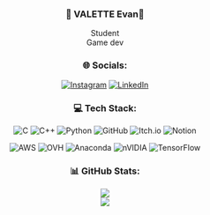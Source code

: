 <div align="center">
  <h3>🦊 VALETTE Evan🦊 </h3>
  <p>Student <br>Game dev </p>
  
  <h3>🌐 Socials:</h3>
  <p>
    <a href="https://www.instagram.com/evan100vlt/"><img src="https://img.shields.io/badge/Instagram-%23E4405F.svg?logo=Instagram&logoColor=white" alt="Instagram" /></a>
    <a href="https://www.linkedin.com/in/evan-valette-10839323b/"><img src="https://img.shields.io/badge/LinkedIn-%230077B5.svg?logo=linkedin&logoColor=white" alt="LinkedIn" /></a>
  </p>

  <h3>💻 Tech Stack:</h3>
  <p>
    <img src="https://img.shields.io/badge/c-%2300599C.svg?style=for-the-badge&logo=c&logoColor=white" alt="C" />
    <img src="https://img.shields.io/badge/c++-%2300599C.svg?style=for-the-badge&logo=c%2B%2B&logoColor=white" alt="C++" />
    <img src="https://img.shields.io/badge/python-3670A0?style=for-the-badge&logo=python&logoColor=ffdd54" alt="Python" />
    <img src="https://img.shields.io/badge/github-%23121011.svg?style=for-the-badge&logo=github&logoColor=white" alt="GitHub" />
    <img src="https://img.shields.io/badge/Itch-%23FF0B34.svg?style=for-the-badge&logo=Itch.io&logoColor=white" alt="Itch.io" />
    <img src="https://img.shields.io/badge/Notion-%23000000.svg?style=for-the-badge&logo=notion&logoColor=white" alt="Notion" />
  </p>
  
  <p>
      <img src="https://img.shields.io/badge/AWS-%23FF9900.svg?style=for-the-badge&logo=amazon-aws&logoColor=white" alt="AWS" />
    <img src="https://img.shields.io/badge/ovh-%23123F6D.svg?style=for-the-badge&logo=ovh&logoColor=#123F6D" alt="OVH" />
    <img src="https://img.shields.io/badge/Anaconda-%2344A833.svg?style=for-the-badge&logo=anaconda&logoColor=white" alt="Anaconda" />
    <img src="https://img.shields.io/badge/cuda-000000.svg?style=for-the-badge&logo=nVIDIA&logoColor=green" alt="nVIDIA" />
    <img src="https://img.shields.io/badge/TensorFlow-%23FF6F00.svg?style=for-the-badge&logo=TensorFlow&logoColor=white" alt="TensorFlow" />
  </p>



  <h3>📊 GitHub Stats:</h3>
  <p>
    <img src="https://github-readme-streak-stats.herokuapp.com/?user=ValetteEvan&theme=radical&hide_border=false"/>
    <br />
    <img src="https://github-readme-stats.vercel.app/api/top-langs/?username=ValetteEvan&theme=radical&hide_border=false&include_all_commits=true&count_private=true&layout=compact" />
  </p>

</div>
